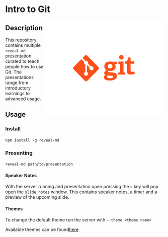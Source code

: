 # Intro to Git
<img align="right" src="images/git.png" alt="One does not simply understand git"/>

## Description

This repository contains multiple `reveal-md` presentation curated to teach
people how to use Git. The presentations range from introductory learnings to
advanced usage.

## Usage

### Install

`npm install -g reveal-md`

### Presenting

`reveal-md path/to/presentation`

#### Speaker Notes

With the server running and presentation open pressing the `s` key will pop open
the `slide notes` window. This contains speaker notes, a timer and a preview of
the upcoming slide.

#### Themes

To change the default theme run the server with `--theme <theme name>`

Available themes can be
found[here](https://github.com/hakimel/reveal.js/tree/master/css/theme)

